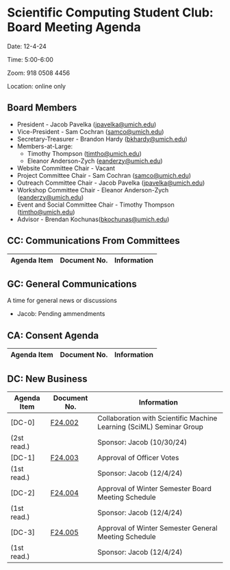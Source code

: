 # Scientific Computing Student Club: Board Meeting Agenda

Date: 12-4-24

Time: 5:00-6:00

Zoom: 918 0508 4456

Location: online only
## Board Members
- President - Jacob Pavelka (jpavelka@umich.edu)
- Vice-President - Sam Cochran (samco@umich.edu)
- Secretary-Treasurer - Brandon Hardy (bkhardy@umich.edu)
- Members-at-Large:
  - Timothy Thompson (timtho@umich.edu)
  - Eleanor Anderson-Zych (eanderzy@umich.edu)
- Website Committee Chair - Vacant
- Project Committee Chair - Sam Cochran (samco@umich.edu)
- Outreach Committee Chair - Jacob Pavelka (jpavelka@umich.edu)
- Workshop Committee Chair - Eleanor Anderson-Zych (eanderzy@umich.edu)
- Event and Social Committee Chair - Timothy Thompson (timtho@umich.edu)
- Advisor - Brendan Kochunas(bkochunas@umich.edu)
## CC: Communications From Committees
|Agenda Item|Document No.| Information|
|-|-|-|

## GC: General Communications
A time for general news or discussions
- Jacob: Pending ammendments

## CA: Consent Agenda
|Agenda Item|Document No.| Information|
|-|-|-|
## DC: New Business
|Agenda Item|Document No.| Information|
|-|-|-|
|[DC-0] | [F24.002](../legislation/F24-002.md)|Collaboration with Scientific Machine Learning (SciML) Seminar Group|
|(2st read.)||Sponsor: Jacob (10/30/24)|
|[DC-1] | [F24.003](../legislation/F24-003.md)|Approval of Officer Votes|
|(1st read.)||Sponsor: Jacob (12/4/24)|
|[DC-2] | [F24.004](../legislation/F24-004.md)|Approval of Winter Semester Board Meeting Schedule|
|(1st read.)||Sponsor: Jacob (12/4/24)|
|[DC-3] | [F24.005](../legislation/F24-005.md)|Approval of Winter Semester General Meeting Schedule|
|(1st read.)||Sponsor: Jacob (12/4/24)|

